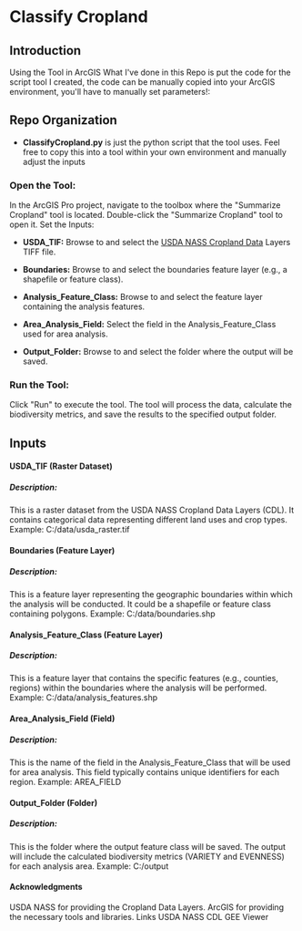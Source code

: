 # Classify Cropland

## Introduction

Using the Tool in ArcGIS
What I've done in this Repo is put the code for the script tool I created, the code can be manually copied into your ArcGIS environment, you'll have to manually set parameters!:

## Repo Organization
- **ClassifyCropland.py** is just the python script that the tool uses. Feel free to copy this into a tool within your own environment and manually adjust the inputs

### Open the Tool:

In the ArcGIS Pro project, navigate to the toolbox where the "Summarize Cropland" tool is located.
Double-click the "Summarize Cropland" tool to open it.
Set the Inputs:
- **USDA_TIF:** Browse to and select the [USDA NASS Cropland Data](https://developers.google.com/earth-engine/datasets/catalog/USDA_NASS_CDL)  Layers TIFF file.

- **Boundaries:** Browse to and select the boundaries feature layer (e.g., a shapefile or feature class).
- **Analysis_Feature_Class:** Browse to and select the feature layer containing the analysis features.
- **Area_Analysis_Field:** Select the field in the Analysis_Feature_Class used for area analysis.
- **Output_Folder:** Browse to and select the folder where the output will be saved.

### Run the Tool:

Click "Run" to execute the tool. The tool will process the data, calculate the biodiversity metrics, and save the results to the specified output folder.
## Inputs
#### USDA_TIF (Raster Dataset)
##### Description: 
This is a raster dataset from the USDA NASS Cropland Data Layers (CDL). It contains categorical data representing different land uses and crop types.
Example: C:/data/usda_raster.tif
#### Boundaries (Feature Layer)
##### Description: 
This is a feature layer representing the geographic boundaries within which the analysis will be conducted. It could be a shapefile or feature class containing polygons.
Example: C:/data/boundaries.shp
#### Analysis_Feature_Class (Feature Layer)
##### Description: 
This is a feature layer that contains the specific features (e.g., counties, regions) within the boundaries where the analysis will be performed.
Example: C:/data/analysis_features.shp
#### Area_Analysis_Field (Field)
##### Description: 
This is the name of the field in the Analysis_Feature_Class that will be used for area analysis. This field typically contains unique identifiers for each region.
Example: AREA_FIELD
#### Output_Folder (Folder)
##### Description: 
This is the folder where the output feature class will be saved. The output will include the calculated biodiversity metrics (VARIETY and EVENNESS) for each analysis area.
Example: C:/output

#### Acknowledgments
USDA NASS for providing the Cropland Data Layers.
ArcGIS for providing the necessary tools and libraries.
Links
USDA NASS CDL
GEE Viewer
